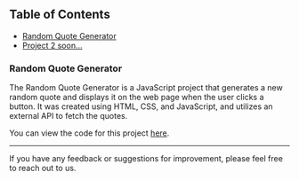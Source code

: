 
## Table of Contents

-   [Random Quote Generator](https://radeau.github.io/javascript_projects/random-quote-generator/random.html)
-   [Project 2 soon...]()

### Random Quote Generator

The Random Quote Generator is a JavaScript project that generates a new random quote and displays it on the web page when the user clicks a button. It was created using HTML, CSS, and JavaScript, and utilizes an external API to fetch the quotes.

You can view the code for this project [here](https://github.com/radeau/javascript_projects/tree/main/random-quote-generator).

----------

If you have any feedback or suggestions for improvement, please feel free to reach out to us.